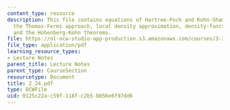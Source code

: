```yaml
---
content_type: resource
description: This file contains equations of Hartree-Fock and Kohn-Sham and explains
  the Thomas-Fermi approach, local density approximation, density-functional theory,
  and the Hohenberg-Kohn theorems.
file: https://ol-ocw-studio-app-production.s3.amazonaws.com/courses/3-320-atomistic-computer-modeling-of-materials-sma-5107-spring-2005/0125c22ac59f118fc2b5b056e6f97dd6_2_24.pdf
file_type: application/pdf
learning_resource_types:
- Lecture Notes
parent_title: Lecture Notes
parent_type: CourseSection
resourcetype: Document
title: 2_24.pdf
type: OCWFile
uid: 0125c22a-c59f-118f-c2b5-b056e6f97dd6
---
```

